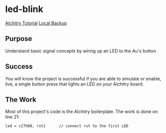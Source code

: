 # led-blink

[Alchitry Tutorial](https://alchitry.com/tutorials/your-first-fpga-project/)
[Local Backup](/reference/Your%20First%20FPGA%20Project.pdf)

## Purpose

Understand basic signal concepts by wiring up an LED to the Au's button

## Success

You will know the project is successful if you are able to simulate or enable, live, a single button press that lights an LED on your Alchitry board.

## The Work

Most of this project's code is the Alchitry boilerplate. The work is done on line 21:

```hdl
led = c{7h00, rst}      // connect rst to the first LED
```
